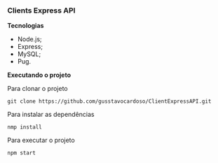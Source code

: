 ### Clients Express API 

**Tecnologias**

 - Node.js;
 - Express;
 - MySQL;
 - Pug.

**Executando o projeto**

Para clonar o projeto
	
    git clone https://github.com/gusstavocardoso/ClientExpressAPI.git

Para instalar as dependências

    nmp install
Para executar o projeto

    npm start
